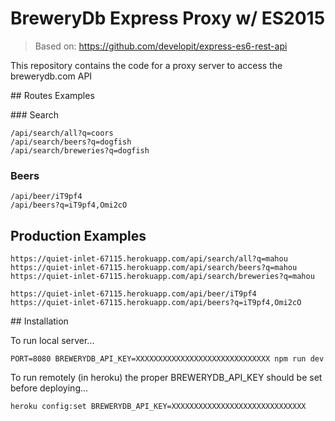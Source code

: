 BreweryDb Express Proxy w/  ES2015
==================================

> Based on: https://github.com/developit/express-es6-rest-api

This repository contains the code for a proxy server to access the brewerydb.com API

## Routes Examples

### Search

    /api/search/all?q=coors
    /api/search/beers?q=dogfish
    /api/search/breweries?q=dogfish

### Beers

    /api/beer/iT9pf4
    /api/beers?q=iT9pf4,Omi2cO

## Production Examples

    https://quiet-inlet-67115.herokuapp.com/api/search/all?q=mahou
    https://quiet-inlet-67115.herokuapp.com/api/search/beers?q=mahou
    https://quiet-inlet-67115.herokuapp.com/api/search/breweries?q=mahou

    https://quiet-inlet-67115.herokuapp.com/api/beer/iT9pf4
    https://quiet-inlet-67115.herokuapp.com/api/beers?q=iT9pf4,Omi2cO

## Installation

To run local server...

    PORT=8080 BREWERYDB_API_KEY=XXXXXXXXXXXXXXXXXXXXXXXXXXXXXX npm run dev

To run remotely (in heroku) the proper BREWERYDB_API_KEY should be set before deploying...

    heroku config:set BREWERYDB_API_KEY=XXXXXXXXXXXXXXXXXXXXXXXXXXXXXX

